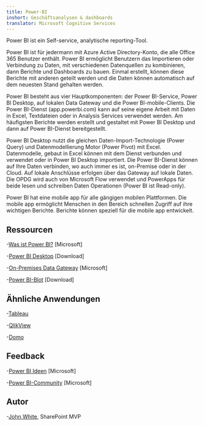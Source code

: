 ```yaml
---
title: Power-BI
inshort: Geschäftsanalysen & dashboards
translator: Microsoft Cognitive Services
---
```


Power BI ist ein Self-service, analytische reporting-Tool.

Power BI ist für jedermann mit Azure Active Directory-Konto, die alle Office 365 Benutzer enthält. Power BI ermöglicht Benutzern das Importieren oder Verbindung zu Daten, mit verschiedenen Datenquellen zu kombinieren, dann Berichte und Dashboards zu bauen. Einmal erstellt, können diese Berichte mit anderen geteilt werden und die Daten können automatisch auf dem neuesten Stand gehalten werden.  

Power BI besteht aus vier Hauptkomponenten: der Power BI-Service, Power BI Desktop, auf lokalen Data Gateway und die Power BI-mobile-Clients. Die Power BI-Dienst (app.powerbi.com) kann auf seine eigene Arbeit mit Daten in Excel, Textdateien oder in Analysis Services verwendet werden. Am häufigsten Berichte werden erstellt und gestaltet mit Power BI Desktop und dann auf Power BI-Dienst bereitgestellt. 

Power BI Desktop nutzt die gleichen Daten-Import-Technologie (Power Query) und Datenmodellierung Motor (Power Pivot) mit Excel. Datenmodelle, gebaut in Excel können mit dem Dienst verbunden und verwendet oder in Power BI Desktop importiert. 
Die Power BI-Dienst können auf Ihre Daten verbinden, wo auch immer es ist, on-Premise oder in der Cloud. Auf lokale Anschlüsse erfolgen über das Gateway auf lokale Daten. Die OPDG wird auch von Microsoft Flow verwendet und PowerApps für beide lesen und schreiben Daten Operationen (Power BI ist Read-only). 

Power BI hat eine mobile app für alle gängigen mobilen Plattformen. Die mobile app ermöglicht Menschen in den Bereich schnellen Zugriff auf ihre wichtigen Berichte. Berichte können speziell für die mobile app entwickelt.


Ressourcen
---------

-[Was ist Power BI?](https://powerbi.microsoft.com/en-us/)
    \[Microsoft\]

-[Power BI Desktop](https://powerbi.microsoft.com/en-us/desktop/)
    \[Download\]

-[On-Premises Data Gateway](https://docs.microsoft.com/en-us/power-bi/service-gateway-onprem)
    \[Microsoft\]

-[Power BI-Blot](https://powerbi.microsoft.com/en-us/blog/)
    \[Download\]

Ähnliche Anwendungen
--------------------

-[Tableau](https://www.tableau.com/)

-[QlikView](http://global.qlik.com/)

-[Domo](https://www.domo.com/)

Feedback
---------

-[Power BI Ideen](https://ideas.powerbi.com/forums/265200-power-bi-ideas)
    \[Microsoft\]

-[Power BI-Community](http://community.powerbi.com/)
    \[Microsoft\]

Autor
---------

-[John White](https://twitter.com/diverdown1964), SharePoint MVP

